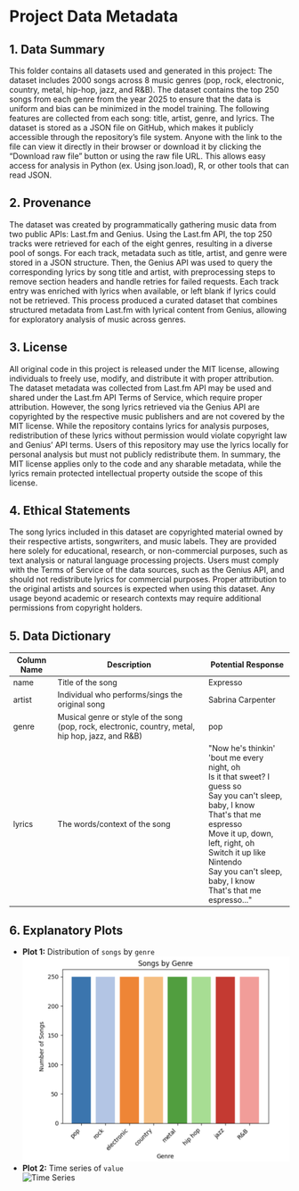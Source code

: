 # Project Data Metadata

## 1. Data Summary
This folder contains all datasets used and generated in this project:
The dataset includes 2000 songs across 8 music genres (pop, rock, electronic, country, metal, hip-hop, jazz, and
R&B). The dataset contains the top 250 songs from each genre from the year 2025 to ensure that the data is
uniform and bias can be minimized in the model training. The following features are collected from each song:
title, artist, genre, and lyrics. The dataset is stored as a JSON file on GitHub, which makes it publicly accessible
through the repository’s file system. Anyone with the link to the file can view it directly in their browser or
download it by clicking the “Download raw file” button or using the raw file URL. This allows easy access for
analysis in Python (ex. Using json.load), R, or other tools that can read JSON.

## 2. Provenance
The dataset was created by programmatically gathering music data from two public APIs: Last.fm and Genius.
Using the Last.fm API, the top 250 tracks were retrieved for each of the eight genres, resulting in a diverse pool
of songs. For each track, metadata such as title, artist, and genre were stored in a JSON structure. Then, the
Genius API was used to query the corresponding lyrics by song title and artist, with preprocessing steps to remove section headers and handle retries for failed requests. Each track entry was enriched with lyrics when available, or left blank if lyrics could not be retrieved. This process produced a curated dataset that combines
structured metadata from Last.fm with lyrical content from Genius, allowing for exploratory analysis of music
across genres.


## 3. License
All original code in this project is released under the MIT license, allowing individuals to freely use, modify, and
distribute it with proper attribution. The dataset metadata was collected from Last.fm API may be used and
shared under the Last.fm API Terms of Service, which require proper attribution. However, the song lyrics
retrieved via the Genius API are copyrighted by the respective music publishers and are not covered by the MIT
license. While the repository contains lyrics for analysis purposes, redistribution of these lyrics without
permission would violate copyright law and Genius’ API terms. Users of this repository may use the lyrics locally
for personal analysis but must not publicly redistribute them. In summary, the MIT license applies only to the
code and any sharable metadata, while the lyrics remain protected intellectual property outside the scope of this
license.


## 4. Ethical Statements
The song lyrics included in this dataset are copyrighted material owned by their respective artists, songwriters,
and music labels. They are provided here solely for educational, research, or non-commercial purposes, such as
text analysis or natural language processing projects. Users must comply with the Terms of Service of the data
sources, such as the Genius API, and should not redistribute lyrics for commercial purposes. Proper attribution
to the original artists and sources is expected when using this dataset. Any usage beyond academic or research
contexts may require additional permissions from copyright holders.

## 5. Data Dictionary
| Column Name | Description | Potential Response |
|------------|-------------|------------------|
| name       | Title of the song | Expresso |
| artist     | Individual who performs/sings the original song | Sabrina Carpenter |
| genre      | Musical genre or style of the song (pop, rock, electronic, country, metal, hip hop, jazz, and R&B) | pop |
| lyrics     | The words/context of the song | "Now he's thinkin' 'bout me every night, oh<br>Is it that sweet? I guess so<br>Say you can't sleep, baby, I know<br>That's that me espresso<br>Move it up, down, left, right, oh<br>Switch it up like Nintendo<br>Say you can't sleep, baby, I know<br>That's that me espresso..." |

## 6. Explanatory Plots
- **Plot 1:** Distribution of `songs` by `genre`  
  ![Song Distribution](/OUTPUT/Number_of_songs_per_genre.png)
- **Plot 2:** Time series of `value`  
  ![Time Series](plots/value_timeseries.png)

